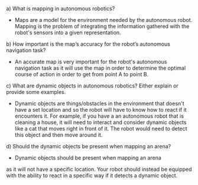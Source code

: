 a) What is mapping in autonomous robotics?

- Maps are a model for the environment needed by the autonomous robot. Mapping is the problem of integrating the information gathered with the robot's sensors into a given
  representation. 

b) How important is the map’s accuracy for the robot’s autonomous navigation task?

- An accurate map is very important for the robot's autonomous navigation task as it will use the map in order to determine the optimal course of action in order to get
from point A to point B. 

c) What are dynamic objects in autonomous robotics? Either explain or provide some examples.

- Dynamic objects are things/obstacles in the environment that doesn't have a set location and so the robot will have to know how to react if it encounters it. 
For example, if you have a an autonomous robot that is cleaning a house, it will need to interact and consider dynamic objects like a cat that moves right in front 
of it. The robot would need to detect this object and then move around it.

d) Should the dynamic objects be present when mapping an arena?

- Dynamic objects should be present when mapping an arena 

as it will not have a specific location. Your robot should instead be equipped with the ability to react
in a specific way if it detects a dynamic object.  
